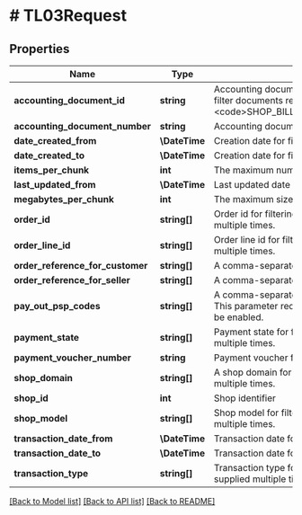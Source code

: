 # # TL03Request

## Properties

Name | Type | Description | Notes
------------ | ------------- | ------------- | -------------
**accounting_document_id** | **string** | Accounting document id for filtering. This parameter only filter documents requests of the type: &lt;code&gt;SHOP_BILLING_CYCLE_PURCHASE_ORDER&lt;/code&gt;. | [optional]
**accounting_document_number** | **string** | Accounting document number for filtering. | [optional]
**date_created_from** | **\DateTime** | Creation date for filtering | [optional]
**date_created_to** | **\DateTime** | Creation date for filtering | [optional]
**items_per_chunk** | **int** | The maximum number of items per chunk. | [optional]
**last_updated_from** | **\DateTime** | Last updated date for filtering | [optional]
**megabytes_per_chunk** | **int** | The maximum size in megabytes of a chunk. | [optional]
**order_id** | **string[]** | Order id for filtering. This parameter can be supplied multiple times. | [optional]
**order_line_id** | **string[]** | Order line id for filtering. This parameter can be supplied multiple times. | [optional]
**order_reference_for_customer** | **string[]** | A comma-separated list of order references for customer. | [optional]
**order_reference_for_seller** | **string[]** | A comma-separated list of order references for seller. | [optional]
**pay_out_psp_codes** | **string[]** | A comma-separated list of pay-out PSP codes for filtering. This parameter requires the Hybrid pay-out PSP feature to be enabled. | [optional]
**payment_state** | **string[]** | Payment state for filtering. This parameter can be supplied multiple times. | [optional]
**payment_voucher_number** | **string** | Payment voucher for filtering | [optional]
**shop_domain** | **string[]** | A shop domain for filtering. This parameter can be supplied multiple times. | [optional]
**shop_id** | **int** | Shop identifier | [optional]
**shop_model** | **string[]** | Shop model for filtering. This parameter can be supplied multiple times. | [optional]
**transaction_date_from** | **\DateTime** | Transaction date for filtering | [optional]
**transaction_date_to** | **\DateTime** | Transaction date for filtering | [optional]
**transaction_type** | **string[]** | Transaction type for filtering. This parameter can be supplied multiple times. | [optional]

[[Back to Model list]](../../README.md#models) [[Back to API list]](../../README.md#endpoints) [[Back to README]](../../README.md)

